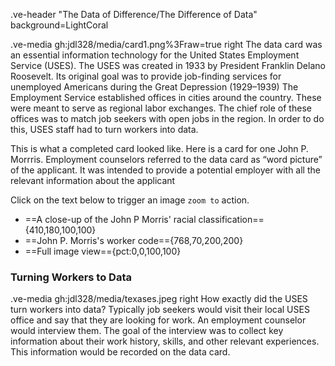 .ve-header "The Data of Difference/The Difference of Data" background=LightCoral


.ve-media gh:jdl328/media/card1.png%3Fraw=true right
The data card was an essential information technology for the United States Employment Service (USES). The USES was created in 1933 by President Franklin Delano Roosevelt. Its original goal was to provide job-finding services for unemployed Americans during the Great Depression (1929–1939)
The Employment Service established offices in cities around the country. These were meant to serve as regional labor exchanges. The chief role of these offices was to match job seekers with open jobs in the region. In order to do this, USES staff had to turn workers into data.

This is what a completed card looked like. Here is a card for one John P. Morrris. Employment counselors  referred to the data card as “word picture” of the applicant. It was intended to provide a potential employer with all the relevant information about the applicant

Click on the text below to trigger an image `zoom to` action.
- ==A close-up of the John P Morris' racial classification=={410,180,100,100}
- ==John P. Morris's worker code=={768,70,200,200}
- ==Full image view=={pct:0,0,100,100}



### Turning Workers to Data  

.ve-media gh:jdl328/media/texases.jpeg right
How exactly did the USES turn workers into data? Typically job seekers would visit their local USES office and say that they are looking for work. An employment counselor would interview them. The goal of the interview was to collect key information about their work history, skills, and other relevant experiences. This information would be recorded on the data card.



